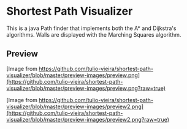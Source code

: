 # Shortest Path Visualizer

This is a java Path finder that implements both the A* and Dijkstra's algorithms. Walls are displayed with the Marching Squares algorithm.


## Preview

[Image from https://github.com/tulio-vieira/shortest-path-visualizer/blob/master/preview-images/preview.png](https://github.com/tulio-vieira/shortest-path-visualizer/blob/master/preview-images/preview.png?raw=true)

[Image from https://github.com/tulio-vieira/shortest-path-visualizer/blob/master/preview-images/preview2.png](https://github.com/tulio-vieira/shortest-path-visualizer/blob/master/preview-images/preview2.png?raw=true)
